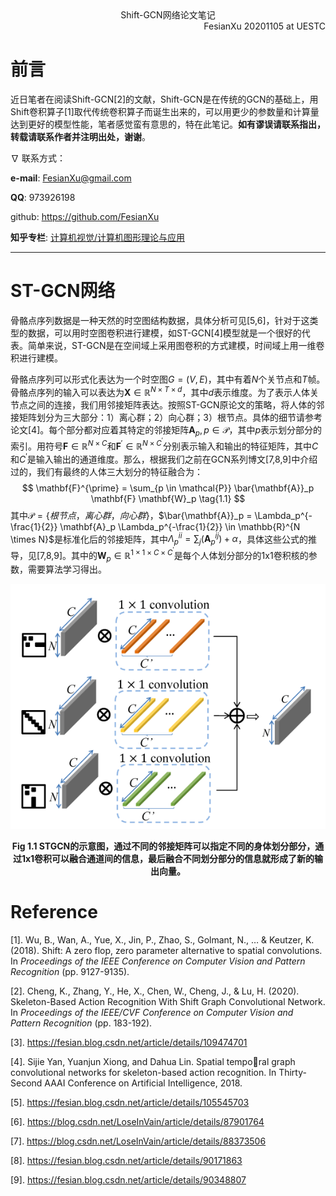 <div align='center'>
    Shift-GCN网络论文笔记
</div>

<div align='right'>
    FesianXu 20201105 at UESTC
</div>

# 前言

近日笔者在阅读Shift-GCN[2]的文献，Shift-GCN是在传统的GCN的基础上，用Shift卷积算子[1]取代传统卷积算子而诞生出来的，可以用更少的参数量和计算量达到更好的模型性能，笔者感觉蛮有意思的，特在此笔记。**如有谬误请联系指出，转载请联系作者并注明出处，谢谢**。

$\nabla$ 联系方式：

**e-mail**: FesianXu@gmail.com

**QQ**: 973926198

github: https://github.com/FesianXu

**知乎专栏**: [计算机视觉/计算机图形理论与应用](https://zhuanlan.zhihu.com/c_1265262560611299328)



----



# ST-GCN网络

骨骼点序列数据是一种天然的时空图结构数据，具体分析可见[5,6]，针对于这类型的数据，可以用时空图卷积进行建模，如ST-GCN[4]模型就是一个很好的代表。简单来说，ST-GCN是在空间域上采用图卷积的方式建模，时间域上用一维卷积进行建模。

骨骼点序列可以形式化表达为一个时空图$G = (V,E)$，其中有着$N$个关节点和$T$帧。骨骼点序列的输入可以表达为$\mathbf{X} \in \mathbb{R}^{N \times T \times d}$，其中$d$表示维度。为了表示人体关节点之间的连接，我们用邻接矩阵表达。按照ST-GCN原论文的策略，将人体的邻接矩阵划分为三大部分：1）离心群；2）向心群；3）根节点。具体的细节请参考论文[4]。每个部分都对应着其特定的邻接矩阵$\mathbf{A}_p, p\in\mathcal{P}$，其中$p$表示划分部分的索引。用符号$\mathbf{F} \in \mathbb{R}^{N \times C}$和$\mathbf{F}^{\prime} \in \mathbb{R}^{N \times C^{\prime}}$分别表示输入和输出的特征矩阵，其中$C$和$C^{\prime}$是输入输出的通道维度。那么，根据我们之前在GCN系列博文[7,8,9]中介绍过的，我们有最终的人体三大划分的特征融合为：
$$
\mathbf{F}^{\prime} = \sum_{p \in \mathcal{P}} \bar{\mathbf{A}}_p \mathbf{F} \mathbf{W}_p
\tag{1.1}
$$
其中$\mathcal{P} = \{根节点，离心群，向心群\}$，$\bar{\mathbf{A}}_p = \Lambda_p^{-\frac{1}{2}} \mathbf{A}_p \Lambda_p^{-\frac{1}{2}} \in \mathbb{R}^{N \times N}$是标准化后的邻接矩阵，其中$\Lambda_p^{ii} = \sum_j(\mathbf{A}_p^{ij})+\alpha$，具体这些公式的推导，见[7,8,9]。其中的$\mathbf{W}_p \in \mathbb{R}^{1 \times 1 \times C \times C^{\prime}}$是每个人体划分部分的1x1卷积核的参数，需要算法学习得出。



![stgcn][stgcn]

<div align='center'>
    <b>
        Fig 1.1 STGCN的示意图，通过不同的邻接矩阵可以指定不同的身体划分部分，通过1x1卷积可以融合通道间的信息，最后融合不同划分部分的信息就形成了新的输出向量。
    </b>
</div>



# Reference

[1]. Wu, B., Wan, A., Yue, X., Jin, P., Zhao, S., Golmant, N., … & Keutzer, K. (2018). Shift: A zero flop, zero parameter alternative to spatial convolutions. In *Proceedings of the IEEE Conference on Computer Vision and Pattern Recognition* (pp. 9127-9135).

[2]. Cheng, K., Zhang, Y., He, X., Chen, W., Cheng, J., & Lu, H. (2020). Skeleton-Based Action Recognition With Shift Graph Convolutional Network. In *Proceedings of the IEEE/CVF Conference on Computer Vision and Pattern Recognition* (pp. 183-192).

[3]. https://fesian.blog.csdn.net/article/details/109474701

[4]. Sijie Yan, Yuanjun Xiong, and Dahua Lin. Spatial temporal graph convolutional networks for skeleton-based action
recognition. In Thirty-Second AAAI Conference on Artificial
Intelligence, 2018.  

[5]. https://fesian.blog.csdn.net/article/details/105545703

[6]. https://blog.csdn.net/LoseInVain/article/details/87901764

[7]. https://blog.csdn.net/LoseInVain/article/details/88373506

[8]. https://fesian.blog.csdn.net/article/details/90171863

[9]. https://fesian.blog.csdn.net/article/details/90348807





[stgcn]: ./imgs/stgcn.png



